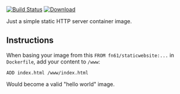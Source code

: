 [![Build Status](https://img.shields.io/travis/function61/staticwebsite.svg?style=for-the-badge)](https://travis-ci.org/function61/staticwebsite)
[![Download](https://img.shields.io/docker/pulls/fn61/staticwebsite.svg?style=for-the-badge)](https://hub.docker.com/r/fn61/staticwebsite/)

Just a simple static HTTP server container image.


Instructions
------------

When basing your image from this `FROM fn61/staticwebsite:...` in `Dockerfile`, add your
content to `/www`:

```
ADD index.html /www/index.html
```

Would become a valid "hello world" image.
